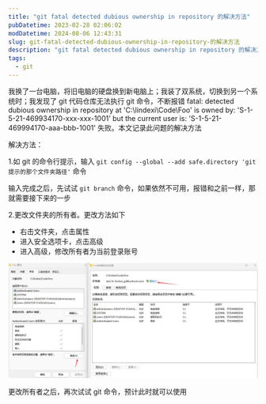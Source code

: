 ```yaml
---
title: "git fatal detected dubious ownership in repository 的解决方法"
pubDatetime: 2023-02-28 02:06:02
modDatetime: 2024-08-06 12:43:31
slug: git-fatal-detected-dubious-ownership-in-repository-的解决方法
description: "git fatal detected dubious ownership in repository 的解决方法"
tags:
  - git
---
```





我换了一台电脑，将旧电脑的硬盘换到新电脑上；我装了双系统，切换到另一个系统时；我发现了 git 代码仓库无法执行 git 命令，不断报错 fatal: detected dubious ownership in repository at 'C:\lindexi\Code\Foo' is owned by: 'S-1-5-21-469934170-xxx-xxx-1001' but the current user is: 'S-1-5-21-469994170-aaa-bbb-1001' 失败。本文记录此问题的解决方法

<!--more-->


<!-- CreateTime:2023/2/28 10:06:02 -->

<!-- 发布 -->
<!-- 博客 -->

解决方法：

1.如 git 的命令行提示，输入 `git config --global --add safe.directory 'git提示的那个文件夹路径'` 命令

输入完成之后，先试试 `git branch` 命令，如果依然不可用，报错和之前一样，那就需要接下来的一步

2.更改文件夹的所有者。更改方法如下

- 右击文件夹，点击属性
- 进入安全选项卡，点击高级
- 进入高级，修改所有者为当前登录账号

<!-- ![](images/img-git fatal detected dubious ownership in repository 的解决方法-modify-4e2e8578fc039d10f3f42f924be41f38.png) -->

![](images/img-modify-b4f67a85f399815956001d1d7b0c7cc6.jpg)

更改所有者之后，再次试试 git 命令，预计此时就可以使用
